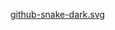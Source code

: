 
[github-snake-dark.svg](https://github.com/oskmr/oskmr/blob/output/github-contribution-grid-snake.svg)
